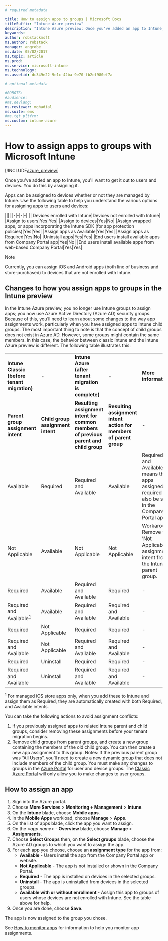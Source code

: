 ```yaml
---
# required metadata

title: How to assign apps to groups | Microsoft Docs
titleSuffix: "Intune Azure preview"
description: "Intune Azure preview: Once you've added an app to Intune, you'll want to assign it to groups of users or devices."
keywords:
author: robstackmsft
ms.author: robstack
manager: angrobe
ms.date: 05/02/2017
ms.topic: article
ms.prod:
ms.service: microsoft-intune
ms.technology:
ms.assetid: dc349e22-9e1c-42ba-9e70-fb2ef980ef7a

# optional metadata

#ROBOTS:
#audience:
#ms.devlang:
ms.reviewer: mghadial
ms.suite: ems
#ms.tgt_pltfrm:
ms.custom: intune-azure
---
```


# How to assign apps to groups with Microsoft Intune

[!INCLUDE[azure_preview](../includes/azure_preview.md)]

Once you've added an app to Intune, you'll want to get it out to users and devices. You do this by assigning it.

Apps can be assigned to devices whether or not they are managed by Intune. Use the following table to help you understand the various options for assigning apps to users and devices:

||||
|-|-|-|-|
|&nbsp;|Devices enrolled with Intune|Devices not enrolled with Intune|
|Assign to users|Yes|Yes|
|Assign to devices|Yes|No|
|Assign wrapped apps, or apps incorporating the Intune SDK (for app protection policies)|Yes|Yes|
|Assign apps as Available|Yes|Yes|
|Assign apps as Required|Yes|No|
|Uninstall apps|Yes|Yes|
|End users install available apps from Company Portal app|Yes|No|
|End users install available apps from web-based Company Portal|Yes|Yes|

> [!NOTE]
> Currently, you can assign iOS and Android apps (both line of business and store-purchased) to devices that are not enrolled with Intune.

## Changes to how you assign apps to groups in the Intune preview

In the Intune Azure preview, you no longer use Intune groups to assign apps; you now use Azure Active Directory (Azure AD) security groups. Because of this, you’ll need to learn about some changes to the way app assignments work, particularly when you have assigned apps to Intune child groups.
The most important thing to note is that the concept of child groups does not exist in Azure AD. However, some groups might contain the same members. In this case, the behavior between classic Intune and the Intune Azure preview is different. The following table illustrates this:

||||||
|-|-|-|-|-|
|**Intune Classic (before tenant migration)**|-|**Intune Azure (after tenant migration is complete)**|-|**More information**|
|**Parent group assignment intent**|**Child group assignment intent**|**Resulting assignment intent for common members of previous parent and child group**|**Resulting assignment intent action for members of parent group**|-|	
|Available|Required|Required and Available|Available|Required and Available means that apps assigned as required can also be seen in the Company Portal app.
|Not Applicable|Available|Not Applicable|Not Applicable|Workaround: Remove the ‘Not Applicable’ assignment intent from the Intune parent group.
|Required|Available|Required and Available|Required|-|
|Required and Available<sup>1</sup>|Available|Required and Available|Required and Available|-|	
|Required|Not Applicable|Required|Required|-|	
|Required and Available|Not Applicable|Required and Available|Required and Available|-|	
|Required|Uninstall|Required|Required|-|	
|Required and Available|Uninstall|Required and Available|Required and Available|-|
<sup>1</sup> For managed iOS store apps only, when you add these to Intune and assign them as Required, they are automatically created with both Required, and Available intents.

You can take the following actions to avoid assignment conflicts:

1.	If you previously assigned apps to related Intune parent and child groups, consider removing these assignments before your tenant migration begins.
2.	Remove child groups from parent groups, and create a new group containing the members of the old child group. You can then create a new app assignment to this group.
Notes: If the previous parent group was “All Users”, you’ll need to create a new dynamic group that does not include members of the child group.
You must make any changes to groups in the [Azure Portal](https://portal.azure.com/) for user and device groups. The [Classic Azure Portal](https://manage.windowsazure.com/) will only allow you to make changes to user groups.


## How to assign an app

1. Sign into the Azure portal.
2. Choose **More Services** > **Monitoring + Management** > **Intune**.
3. On the **Intune** blade, choose **Mobile apps**.
1. In the **Mobile Apps** workload, choose **Manage** > **Apps**.
2. On the list of apps blade, click the app you want to assign.
3. On the <*app name*> - **Overview** blade, choose **Manage** > **Assignments**.
4. Choose **Select Groups** then, on the **Select groups** blade, choose the Azure AD groups to which you want to assign the app.
5. For each app you choose, choose an **assignment type** for the app from:
	- **Available** - Users install the app from the Company Portal app or website.
	- **Not Applicable** - The app is not installed or shown in the Company Portal.
	- **Required** - The app is installed on devices in the selected groups.
	- **Uninstall** - The app is uninstalled from devices in the selected groups.
	- **Available with or without enrollment** - Assign this app to groups of users whose devices are not enrolled with Intune. See the table above for help.
6. Once you are done, choose **Save**.

The app is now assigned to the group you chose.

See [How to monitor apps](monitor-apps.md) for information to help you monitor app assignments.
